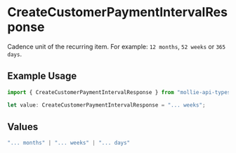 # CreateCustomerPaymentIntervalResponse

Cadence unit of the recurring item. For example: `12 months`, `52 weeks` or `365 days`.

## Example Usage

```typescript
import { CreateCustomerPaymentIntervalResponse } from "mollie-api-typescript/models/operations";

let value: CreateCustomerPaymentIntervalResponse = "... weeks";
```

## Values

```typescript
"... months" | "... weeks" | "... days"
```